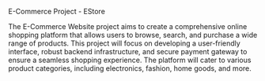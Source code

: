 E-Commerce Project - EStore

The E-Commerce Website project aims to create a comprehensive online shopping platform
that allows users to browse, search, and purchase a wide range of products. This project will
focus on developing a user-friendly interface, robust backend infrastructure, and secure
payment gateway to ensure a seamless shopping experience. The platform will cater to various
product categories, including electronics, fashion, home goods, and more.
